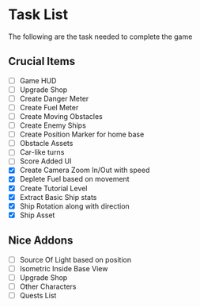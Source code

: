 # Task List

The following are the task needed to complete the game

## Crucial Items

- [ ] Game HUD
- [ ] Upgrade Shop
- [ ] Create Danger Meter
- [ ] Create Fuel Meter
- [ ] Create Moving Obstacles
- [ ] Create Enemy Ships
- [ ] Create Position Marker for home base
- [ ] Obstacle Assets
- [ ] Car-like turns
- [ ] Score Added UI
- [x] Create Camera Zoom In/Out with speed
- [x] Deplete Fuel based on movement
- [x] Create Tutorial Level
- [x] Extract Basic Ship stats
- [x] Ship Rotation along with direction
- [x] Ship Asset

## Nice Addons

- [ ] Source Of Light based on position
- [ ] Isometric Inside Base View
- [ ] Upgrade Shop
- [ ] Other Characters
- [ ] Quests List

